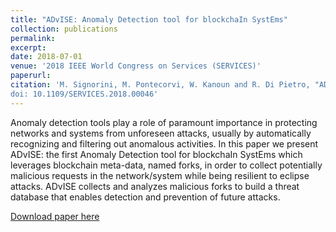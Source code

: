 ```yaml
---
title: "ADvISE: Anomaly Detection tool for blockchaIn SystEms"
collection: publications
permalink: 
excerpt:
date: 2018-07-01
venue: '2018 IEEE World Congress on Services (SERVICES)'
paperurl:
citation: 'M. Signorini, M. Pontecorvi, W. Kanoun and R. Di Pietro, "ADvISE: Anomaly Detection tool for blockchaIn SystEms," 2018 IEEE World Congress on Services (SERVICES), San Francisco, CA, 2018, pp. 65-66.
doi: 10.1109/SERVICES.2018.00046'
---
```

Anomaly detection tools play a role of paramount importance in protecting networks and systems from unforeseen attacks, usually by automatically recognizing and filtering out anomalous activities. In this paper we present ADvISE: the first Anomaly Detection tool for blockchaIn SystEms which leverages blockchain meta-data, named forks, in order to collect potentially malicious requests in the network/system while being resilient to eclipse attacks. ADvISE collects and analyzes malicious forks to build a threat database that enables detection and prevention of future attacks.

[Download paper here](http://ieeexplore.ieee.org/stamp/stamp.jsp?tp=&arnumber=8495798&isnumber=8495752)
